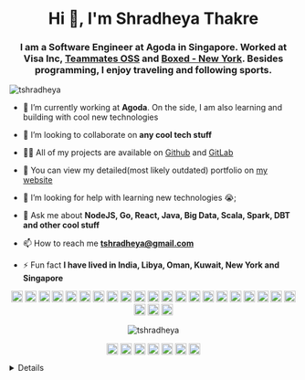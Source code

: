 <h1 align="center">Hi 👋, I'm Shradheya Thakre</h1>
<h3 align="center">
 I am a Software Engineer at Agoda in Singapore. Worked at Visa Inc, <a href="https://github.com/TEAMMATES">Teammates OSS</a> and <a href="https://github.com/giddyin"> Boxed - New York</a>. Besides programming, I enjoy traveling and following sports.</h3>
<p align="left"> <img src="https://komarev.com/ghpvc/?username=tshradheya" alt="tshradheya" /> </p>

- 🔭 I’m currently working at **Agoda**. On the side, I am also learning and building with cool new technologies 

- 👯 I’m looking to collaborate on **any cool tech stuff**

- 👨‍💻 All of my projects are available on [Github](https://github.com/tshradheya) and [GitLab](https://gitlab.com/tshradheya)

- 📝 You can view my detailed(most likely outdated) portfolio on [my website](http://www.shradheyathakre.com)

- 🤔 I’m looking for help with learning new technologies 😭;

- 💬 Ask me about **NodeJS, Go, React, Java, Big Data, Scala, Spark, DBT and other cool stuff**

- 📫 How to reach me **tshradheya@gmail.com**

- ⚡ Fun fact **I have lived in India, Libya, Oman, Kuwait, New York and Singapore**

<p align="center"><img src="https://cdn.jsdelivr.net/gh/devicons/devicon/icons/react/react-original-wordmark.svg" alt="react" width="20" height="20"/> <img src="https://cdn.jsdelivr.net/gh/devicons/devicon/icons/amazonwebservices/amazonwebservices-original-wordmark.svg" alt="aws" width="20" height="20"/> <img src="https://cdn.jsdelivr.net/gh/devicons/devicon/icons/android/android-original-wordmark.svg" alt="android" width="20" height="20"/> <img src="https://cdn.jsdelivr.net/gh/devicons/devicon/icons/bootstrap/bootstrap-plain.svg" alt="bootstrap" width="20" height="20"/> <img src="https://cdn.jsdelivr.net/gh/devicons/devicon/icons/c/c-original.svg" alt="c" width="20" height="20"/> <img src="https://cdn.jsdelivr.net/gh/devicons/devicon/icons/cplusplus/cplusplus-original.svg" alt="cplusplus" width="20" height="20"/> <img src="https://cdn.jsdelivr.net/gh/devicons/devicon/icons/css3/css3-original-wordmark.svg" alt="css3" width="20" height="20"/> <img src="https://cdn.jsdelivr.net/gh/devicons/devicon/icons/docker/docker-original-wordmark.svg" alt="docker" width="20" height="20"/> <img src="https://cdn.jsdelivr.net/gh/devicons/devicon/icons/go/go-original.svg" alt="go" width="20" height="20"/> <img src="https://cdn.jsdelivr.net/gh/devicons/devicon/icons/html5/html5-original-wordmark.svg" alt="html5" width="20" height="20"/> <img src="https://cdn.jsdelivr.net/gh/devicons/devicon/icons/java/java-original-wordmark.svg" alt="java" width="20" height="20"/> <img src="https://cdn.jsdelivr.net/gh/devicons/devicon/icons/javascript/javascript-original.svg" alt="javascript" width="20" height="20"/> <img src="https://cdn.jsdelivr.net/gh/devicons/devicon/icons/typescript/typescript-original.svg" alt="typescript" width="20" height="20"/> <img src="https://cdn.jsdelivr.net/gh/devicons/devicon/icons/mongodb/mongodb-original-wordmark.svg" alt="mongodb" width="20" height="20"/> <img src="https://cdn.jsdelivr.net/gh/devicons/devicon/icons/mysql/mysql-original-wordmark.svg" alt="mysql" width="20" height="20"/> <img src="https://cdn.jsdelivr.net/gh/devicons/devicon/icons/postgresql/postgresql-original-wordmark.svg" alt="postgresql" width="20" height="20"/> <img src="https://cdn.jsdelivr.net/gh/devicons/devicon/icons/redis/redis-original-wordmark.svg" alt="redis" width="20" height="20"/> <img src="https://cdn.jsdelivr.net/gh/devicons/devicon/icons/sass/sass-original.svg" alt="sass" width="20" height="20"/> <img src="https://cdn.jsdelivr.net/gh/devicons/devicon/icons/nodejs/nodejs-original-wordmark.svg" alt="nodejs" width="20" height="20"/> <img src="https://cdn.jsdelivr.net/gh/devicons/devicon/icons/python/python-original-wordmark.svg" alt="python" width="20" height="20"/> <img src="https://cdn.jsdelivr.net/gh/devicons/devicon/icons/linux/linux-original.svg" alt="linux" width="20" height="20"/> <img src="https://cdn.jsdelivr.net/gh/devicons/devicon/icons/redux/redux-original.svg" alt="redux" width="20" height="20"/> <img src="https://cdn.jsdelivr.net/gh/devicons/devicon/icons/webpack/webpack-original.svg" alt="webpack" width="20" height="20"/> <img src="https://cdn.jsdelivr.net/gh/devicons/devicon/icons/express/express-original-wordmark.svg" alt="express" width="20" height="20"/></p>
<p align="center"> <img src="https://github-readme-stats.vercel.app/api?username=tshradheya&show_icons=true" alt="tshradheya" /> </p>

<p align="center">
<a href="https://dev.to/tshradheya" target="blank"><img align="center" src="https://cdn.jsdelivr.net/npm/simple-icons@3.0.1/icons/dev-dot-to.svg" alt="tshradheya" height="20" width="20" /></a>
<a href="https://twitter.com/tshradheya" target="blank"><img align="center" src="https://cdn.jsdelivr.net/npm/simple-icons@3.0.1/icons/twitter.svg" alt="tshradheya" height="20" width="20" /></a>
<a href="https://linkedin.com/in/tshradheya" target="blank"><img align="center" src="https://cdn.jsdelivr.net/npm/simple-icons@3.0.1/icons/linkedin.svg" alt="tshradheya" height="20" width="20" /></a>
<a href="https://stackoverflow.com/tshradheya" target="blank"><img align="center" src="https://cdn.jsdelivr.net/npm/simple-icons@3.0.1/icons/stackoverflow.svg" alt="tshradheya" height="20" width="20" /></a>
<a href="https://fb.com/tshradheya" target="blank"><img align="center" src="https://cdn.jsdelivr.net/npm/simple-icons@3.0.1/icons/facebook.svg" alt="tshradheya" height="20" width="20" /></a>
<a href="https://instagram.com/tshradheya" target="blank"><img align="center" src="https://cdn.jsdelivr.net/npm/simple-icons@3.0.1/icons/instagram.svg" alt="tshradheya" height="20" width="20" /></a>
<a href="https://www.youtube.com/c/tshradheya" target="blank"><img align="center" src="https://cdn.jsdelivr.net/npm/simple-icons@3.0.1/icons/youtube.svg" alt="tshradheya" height="20" width="20" /></a>
</p>

<details>
<p align="center">
  <a href="https://github.com/tshradheya">
    <img src="http://github-profile-summary-cards.vercel.app/api/cards/profile-details?username=tshradheya&theme=transparent" />
  </a>
  <a href="https://github.com/tshradheya">
    <img src="https://github-readme-streak-stats.herokuapp.com/?user=tshradheya&hide_border=true&card_width=338&theme=transparent" />
  </a>
  <a href="https://github.com/tshradheya">
    <img src="http://github-profile-summary-cards.vercel.app/api/cards/stats?username=tshradheya&theme=transparent" />
  </a>
  <a href="https://github.com/tshradheya">
    <img src="https://github-readme-stats.vercel.app/api/top-langs/?username=tshradheya&langs_count=10&exclude_repo=&hide=jupyter%20notebook,vim%20script,cmake,makefile,batchfile,emacs%20lisp,css,html&layout=default&card_width=699&hide_border=true&theme=transparent" />
  </a>
</p>
</details>
